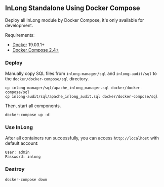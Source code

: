 ## InLong Standalone Using Docker Compose

Deploy all InLong module by Docker Compose, it's only available for development.

Requirements:

- [Docker](https://docs.docker.com/engine/install/) 19.03.1+
- [Docker Compose 2.4+](https://docs.docker.com/compose/install/other/)

### Deploy

Manually copy SQL files from `inlong-manager/sql` and `inlong-audit/sql` to the `docker/docker-compose/sql` directory.

```shell
cp inlong-manager/sql/apache_inlong_manager.sql docker/docker-compose/sql
cp inlong-audit/sql/apache_inlong_audit.sql docker/docker-compose/sql
```

Then, start all components.

```shell
docker-compose up -d
```

### Use InLong

After all containers run successfully, you can access `http://localhost` with default account:

```shell
User: admin
Password: inlong
```

### Destroy

```shell
docker-compose down
```

